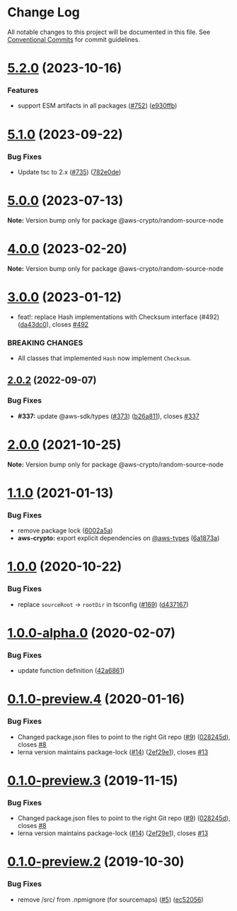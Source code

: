 # Change Log

All notable changes to this project will be documented in this file.
See [Conventional Commits](https://conventionalcommits.org) for commit guidelines.

# [5.2.0](https://github.com/aws/aws-sdk-js-crypto-helpers/compare/v5.1.0...v5.2.0) (2023-10-16)

### Features

- support ESM artifacts in all packages ([#752](https://github.com/aws/aws-sdk-js-crypto-helpers/issues/752)) ([e930ffb](https://github.com/aws/aws-sdk-js-crypto-helpers/commit/e930ffba5cfef66dd242049e7d514ced232c1e3b))

# [5.1.0](https://github.com/aws/aws-sdk-js-crypto-helpers/compare/v5.0.0...v5.1.0) (2023-09-22)

### Bug Fixes

- Update tsc to 2.x ([#735](https://github.com/aws/aws-sdk-js-crypto-helpers/issues/735)) ([782e0de](https://github.com/aws/aws-sdk-js-crypto-helpers/commit/782e0de9f5fef41f694130580a69d940894b6b8c))

# [5.0.0](https://github.com/aws/aws-sdk-js-crypto-helpers/compare/v4.0.1...v5.0.0) (2023-07-13)

**Note:** Version bump only for package @aws-crypto/random-source-node

# [4.0.0](https://github.com/aws/aws-sdk-js-crypto-helpers/compare/v3.0.0...v4.0.0) (2023-02-20)

**Note:** Version bump only for package @aws-crypto/random-source-node

# [3.0.0](https://github.com/aws/aws-sdk-js-crypto-helpers/compare/v2.0.2...v3.0.0) (2023-01-12)

- feat!: replace Hash implementations with Checksum interface (#492) ([da43dc0](https://github.com/aws/aws-sdk-js-crypto-helpers/commit/da43dc0fdf669d9ebb5bfb1b1f7c79e46c4aaae1)), closes [#492](https://github.com/aws/aws-sdk-js-crypto-helpers/issues/492)

### BREAKING CHANGES

- All classes that implemented `Hash` now implement `Checksum`.

## [2.0.2](https://github.com/aws/aws-sdk-js-crypto-helpers/compare/v2.0.1...v2.0.2) (2022-09-07)

### Bug Fixes

- **#337:** update @aws-sdk/types ([#373](https://github.com/aws/aws-sdk-js-crypto-helpers/issues/373)) ([b26a811](https://github.com/aws/aws-sdk-js-crypto-helpers/commit/b26a811a392f5209c7ec7e57251500d4d78f97ff)), closes [#337](https://github.com/aws/aws-sdk-js-crypto-helpers/issues/337)

# [2.0.0](https://github.com/aws/aws-sdk-js-crypto-helpers/compare/v1.2.2...v2.0.0) (2021-10-25)

**Note:** Version bump only for package @aws-crypto/random-source-node

# [1.1.0](https://github.com/aws/aws-sdk-js-crypto-helpers/compare/@aws-crypto/random-source-node@1.0.0...@aws-crypto/random-source-node@1.1.0) (2021-01-13)

### Bug Fixes

- remove package lock ([6002a5a](https://github.com/aws/aws-sdk-js-crypto-helpers/commit/6002a5ab9218dc8798c19dc205d3eebd3bec5b43))
- **aws-crypto:** export explicit dependencies on [@aws-types](https://github.com/aws-types) ([6a1873a](https://github.com/aws/aws-sdk-js-crypto-helpers/commit/6a1873a4dcc2aaa4a1338595703cfa7099f17b8c))

# [1.0.0](https://github.com/aws/aws-sdk-js-crypto-helpers/compare/@aws-crypto/random-source-node@1.0.0-alpha.0...@aws-crypto/random-source-node@1.0.0) (2020-10-22)

### Bug Fixes

- replace `sourceRoot` -> `rootDir` in tsconfig ([#169](https://github.com/aws/aws-sdk-js-crypto-helpers/issues/169)) ([d437167](https://github.com/aws/aws-sdk-js-crypto-helpers/commit/d437167b51d1c56a4fcc2bb8a446b74a7e3b7e06))

# [1.0.0-alpha.0](https://github.com/aws/aws-sdk-js-crypto-helpers/compare/@aws-crypto/random-source-node@0.1.0-preview.4...@aws-crypto/random-source-node@1.0.0-alpha.0) (2020-02-07)

### Bug Fixes

- update function definition ([42a6861](https://github.com/aws/aws-sdk-js-crypto-helpers/commit/42a6861bf2ab251fe211f2eb89aebd1e95e648c3))

# [0.1.0-preview.4](https://github.com/aws/aws-sdk-js-crypto-helpers/compare/@aws-crypto/random-source-node@0.1.0-preview.2...@aws-crypto/random-source-node@0.1.0-preview.4) (2020-01-16)

### Bug Fixes

- Changed package.json files to point to the right Git repo ([#9](https://github.com/aws/aws-sdk-js-crypto-helpers/issues/9)) ([028245d](https://github.com/aws/aws-sdk-js-crypto-helpers/commit/028245d72e642ca98d82226afb300eb154503c4a)), closes [#8](https://github.com/aws/aws-sdk-js-crypto-helpers/issues/8)
- lerna version maintains package-lock ([#14](https://github.com/aws/aws-sdk-js-crypto-helpers/issues/14)) ([2ef29e1](https://github.com/aws/aws-sdk-js-crypto-helpers/commit/2ef29e13779703a5c9b32e93d18918fcb33b7272)), closes [#13](https://github.com/aws/aws-sdk-js-crypto-helpers/issues/13)

# [0.1.0-preview.3](https://github.com/aws/aws-sdk-js-crypto-helpers/compare/@aws-crypto/random-source-node@0.1.0-preview.2...@aws-crypto/random-source-node@0.1.0-preview.3) (2019-11-15)

### Bug Fixes

- Changed package.json files to point to the right Git repo ([#9](https://github.com/aws/aws-sdk-js-crypto-helpers/issues/9)) ([028245d](https://github.com/aws/aws-sdk-js-crypto-helpers/commit/028245d72e642ca98d82226afb300eb154503c4a)), closes [#8](https://github.com/aws/aws-sdk-js-crypto-helpers/issues/8)
- lerna version maintains package-lock ([#14](https://github.com/aws/aws-sdk-js-crypto-helpers/issues/14)) ([2ef29e1](https://github.com/aws/aws-sdk-js-crypto-helpers/commit/2ef29e13779703a5c9b32e93d18918fcb33b7272)), closes [#13](https://github.com/aws/aws-sdk-js-crypto-helpers/issues/13)

# [0.1.0-preview.2](https://github.com/aws/aws-javascript-crypto-helpers/compare/@aws-crypto/random-source-node@0.1.0-preview.1...@aws-crypto/random-source-node@0.1.0-preview.2) (2019-10-30)

### Bug Fixes

- remove /src/ from .npmignore (for sourcemaps) ([#5](https://github.com/aws/aws-javascript-crypto-helpers/issues/5)) ([ec52056](https://github.com/aws/aws-javascript-crypto-helpers/commit/ec52056))

